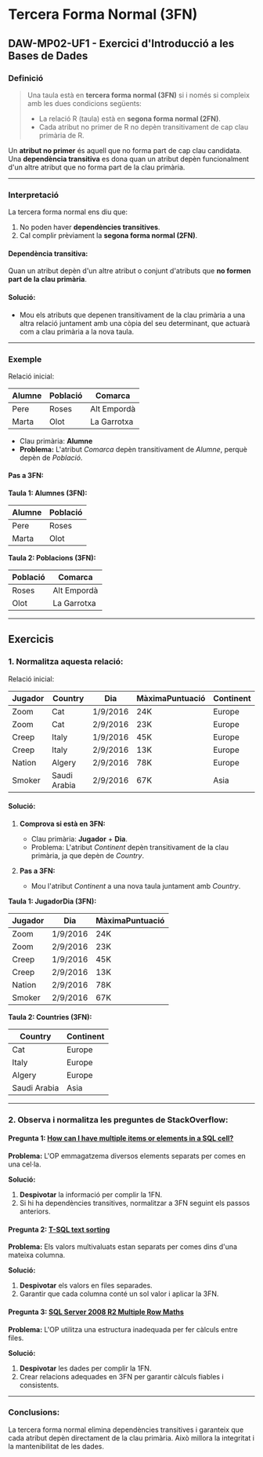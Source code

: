 # Tercera Forma Normal (3FN)  
## DAW-MP02-UF1 - Exercici d'Introducció a les Bases de Dades  

### **Definició**

> Una taula està en **tercera forma normal (3FN)** si i només si compleix amb les dues condicions següents:
> - La relació R (taula) està en **segona forma normal (2FN)**.  
> - Cada atribut no primer de R no depèn transitivament de cap clau primària de R.  

Un **atribut no primer** és aquell que no forma part de cap clau candidata. Una **dependència transitiva** es dona quan un atribut depèn funcionalment d'un altre atribut que no forma part de la clau primària.

---

### **Interpretació**

La tercera forma normal ens diu que:  
1. No poden haver **dependències transitives**.  
2. Cal complir prèviament la **segona forma normal (2FN)**.

#### Dependència transitiva:
Quan un atribut depèn d'un altre atribut o conjunt d'atributs que **no formen part de la clau primària**.

#### Solució:
- Mou els atributs que depenen transitivament de la clau primària a una altra relació juntament amb una còpia del seu determinant, que actuarà com a clau primària a la nova taula.

---

### **Exemple**

Relació inicial:  

| __Alumne__ | Població     | Comarca      |
|------------|-------------|--------------|
| Pere       | Roses       | Alt Empordà  |
| Marta      | Olot        | La Garrotxa  |

- Clau primària: **Alumne**  
- **Problema:** L'atribut *Comarca* depèn transitivament de *Alumne*, perquè depèn de *Població*.  

#### Pas a 3FN:

**Taula 1: Alumnes (3FN):**  

| __Alumne__ | Població     |
|------------|-------------|
| Pere       | Roses       |
| Marta      | Olot        |

**Taula 2: Poblacions (3FN):**  

| __Població__ | Comarca      |
|--------------|--------------|
| Roses        | Alt Empordà  |
| Olot         | La Garrotxa  |

---

## **Exercicis**

### **1. Normalitza aquesta relació:**

Relació inicial:  

| __Jugador__ | Country       | __Dia__     | MàximaPuntuació | Continent |
|-------------|---------------|-------------|-----------------|-----------|
| Zoom        | Cat           | 1/9/2016    | 24K            | Europe    |
| Zoom        | Cat           | 2/9/2016    | 23K            | Europe    |
| Creep       | Italy         | 1/9/2016    | 45K            | Europe    |
| Creep       | Italy         | 2/9/2016    | 13K            | Europe    |
| Nation      | Algery        | 2/9/2016    | 78K            | Europe    |
| Smoker      | Saudi Arabia  | 2/9/2016    | 67K            | Asia      |

#### Solució:

1. **Comprova si està en 3FN:**  
   - Clau primària: **Jugador** + **Dia**.  
   - Problema: L'atribut *Continent* depèn transitivament de la clau primària, ja que depèn de *Country*.  

2. **Pas a 3FN:**  
   - Mou l'atribut *Continent* a una nova taula juntament amb *Country*.

**Taula 1: JugadorDia (3FN):**  

| __Jugador__ | __Dia__     | MàximaPuntuació |
|-------------|-------------|-----------------|
| Zoom        | 1/9/2016    | 24K            |
| Zoom        | 2/9/2016    | 23K            |
| Creep       | 1/9/2016    | 45K            |
| Creep       | 2/9/2016    | 13K            |
| Nation      | 2/9/2016    | 78K            |
| Smoker      | 2/9/2016    | 67K            |

**Taula 2: Countries (3FN):**  

| __Country__      | Continent |
|------------------|-----------|
| Cat              | Europe    |
| Italy            | Europe    |
| Algery           | Europe    |
| Saudi Arabia     | Asia      |

---

### **2. Observa i normalitza les preguntes de StackOverflow:**

#### Pregunta 1: [How can I have multiple items or elements in a SQL cell?](http://stackoverflow.com/questions/8593609/how-can-i-have-multiple-items-or-element-in-a-sql-cell)  
**Problema:** L'OP emmagatzema diversos elements separats per comes en una cel·la.  

**Solució:**  
1. **Despivotar** la informació per complir la 1FN.  
2. Si hi ha dependències transitives, normalitzar a 3FN seguint els passos anteriors.

#### Pregunta 2: [T-SQL text sorting](http://stackoverflow.com/questions/8976703/t-sql-text-sorting)  
**Problema:** Els valors multivaluats estan separats per comes dins d'una mateixa columna.  

**Solució:**  
1. **Despivotar** els valors en files separades.  
2. Garantir que cada columna conté un sol valor i aplicar la 3FN.

#### Pregunta 3: [SQL Server 2008 R2 Multiple Row Maths](http://stackoverflow.com/questions/18631178/sql-server-2008-r2-multiple-row-maths)  
**Problema:** L'OP utilitza una estructura inadequada per fer càlculs entre files.  

**Solució:**  
1. **Despivotar** les dades per complir la 1FN.  
2. Crear relacions adequades en 3FN per garantir càlculs fiables i consistents.

---

### **Conclusions:**  
La tercera forma normal elimina dependències transitives i garanteix que cada atribut depèn directament de la clau primària. Això millora la integritat i la mantenibilitat de les dades.
